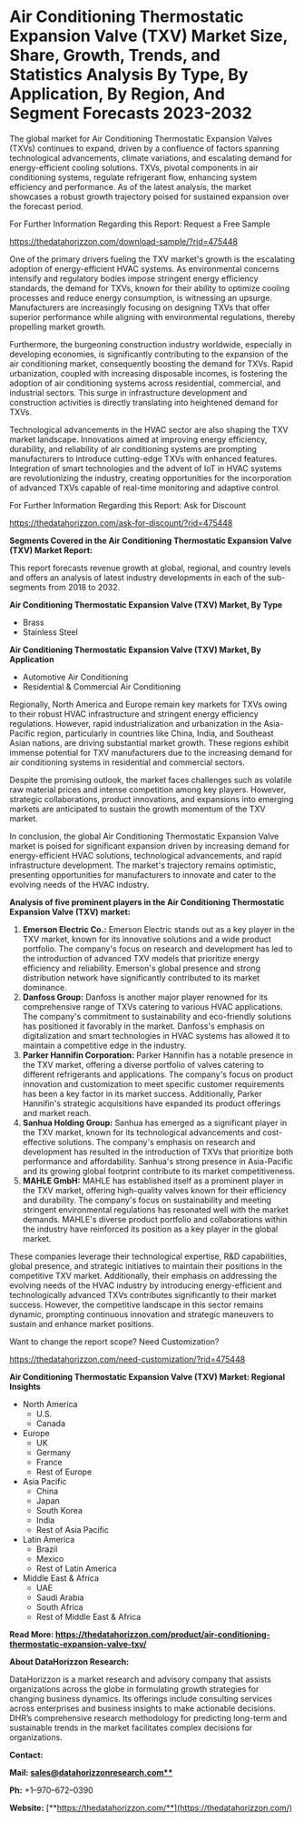 ﻿# **Air Conditioning Thermostatic Expansion Valve (TXV) Market Size, Share, Growth, Trends, and Statistics Analysis By Type, By Application, By Region, And Segment Forecasts 2023-2032**
The global market for Air Conditioning Thermostatic Expansion Valves (TXVs) continues to expand, driven by a confluence of factors spanning technological advancements, climate variations, and escalating demand for energy-efficient cooling solutions. TXVs, pivotal components in air conditioning systems, regulate refrigerant flow, enhancing system efficiency and performance. As of the latest analysis, the market showcases a robust growth trajectory poised for sustained expansion over the forecast period.

For Further Information Regarding this Report: Request a Free Sample

<https://thedatahorizzon.com/download-sample/?rid=475448>



One of the primary drivers fueling the TXV market's growth is the escalating adoption of energy-efficient HVAC systems. As environmental concerns intensify and regulatory bodies impose stringent energy efficiency standards, the demand for TXVs, known for their ability to optimize cooling processes and reduce energy consumption, is witnessing an upsurge. Manufacturers are increasingly focusing on designing TXVs that offer superior performance while aligning with environmental regulations, thereby propelling market growth.

Furthermore, the burgeoning construction industry worldwide, especially in developing economies, is significantly contributing to the expansion of the air conditioning market, consequently boosting the demand for TXVs. Rapid urbanization, coupled with increasing disposable incomes, is fostering the adoption of air conditioning systems across residential, commercial, and industrial sectors. This surge in infrastructure development and construction activities is directly translating into heightened demand for TXVs.

Technological advancements in the HVAC sector are also shaping the TXV market landscape. Innovations aimed at improving energy efficiency, durability, and reliability of air conditioning systems are prompting manufacturers to introduce cutting-edge TXVs with enhanced features. Integration of smart technologies and the advent of IoT in HVAC systems are revolutionizing the industry, creating opportunities for the incorporation of advanced TXVs capable of real-time monitoring and adaptive control.

For Further Information Regarding this Report: Ask for Discount

<https://thedatahorizzon.com/ask-for-discount/?rid=475448>

**Segments Covered in the Air Conditioning Thermostatic Expansion Valve (TXV) Market Report:**

This report forecasts revenue growth at global, regional, and country levels and offers an analysis of latest industry developments in each of the sub-segments from 2018 to 2032.

**Air Conditioning Thermostatic Expansion Valve (TXV) Market, By Type**

- Brass
- Stainless Steel

**Air Conditioning Thermostatic Expansion Valve (TXV) Market, By Application**

- Automotive Air Conditioning
- Residential & Commercial Air Conditioning

Regionally, North America and Europe remain key markets for TXVs owing to their robust HVAC infrastructure and stringent energy efficiency regulations. However, rapid industrialization and urbanization in the Asia-Pacific region, particularly in countries like China, India, and Southeast Asian nations, are driving substantial market growth. These regions exhibit immense potential for TXV manufacturers due to the increasing demand for air conditioning systems in residential and commercial sectors.

Despite the promising outlook, the market faces challenges such as volatile raw material prices and intense competition among key players. However, strategic collaborations, product innovations, and expansions into emerging markets are anticipated to sustain the growth momentum of the TXV market.

In conclusion, the global Air Conditioning Thermostatic Expansion Valve market is poised for significant expansion driven by increasing demand for energy-efficient HVAC solutions, technological advancements, and rapid infrastructure development. The market's trajectory remains optimistic, presenting opportunities for manufacturers to innovate and cater to the evolving needs of the HVAC industry.

**Analysis of five prominent players in the Air Conditioning Thermostatic Expansion Valve (TXV) market:**

1. **Emerson Electric Co.:** Emerson Electric stands out as a key player in the TXV market, known for its innovative solutions and a wide product portfolio. The company's focus on research and development has led to the introduction of advanced TXV models that prioritize energy efficiency and reliability. Emerson's global presence and strong distribution network have significantly contributed to its market dominance.
1. **Danfoss Group:** Danfoss is another major player renowned for its comprehensive range of TXVs catering to various HVAC applications. The company's commitment to sustainability and eco-friendly solutions has positioned it favorably in the market. Danfoss's emphasis on digitalization and smart technologies in HVAC systems has allowed it to maintain a competitive edge in the industry.
1. **Parker Hannifin Corporation:** Parker Hannifin has a notable presence in the TXV market, offering a diverse portfolio of valves catering to different refrigerants and applications. The company's focus on product innovation and customization to meet specific customer requirements has been a key factor in its market success. Additionally, Parker Hannifin's strategic acquisitions have expanded its product offerings and market reach.
1. **Sanhua Holding Group:** Sanhua has emerged as a significant player in the TXV market, known for its technological advancements and cost-effective solutions. The company's emphasis on research and development has resulted in the introduction of TXVs that prioritize both performance and affordability. Sanhua's strong presence in Asia-Pacific and its growing global footprint contribute to its market competitiveness.
1. **MAHLE GmbH:** MAHLE has established itself as a prominent player in the TXV market, offering high-quality valves known for their efficiency and durability. The company's focus on sustainability and meeting stringent environmental regulations has resonated well with the market demands. MAHLE's diverse product portfolio and collaborations within the industry have reinforced its position as a key player in the global market.

These companies leverage their technological expertise, R&D capabilities, global presence, and strategic initiatives to maintain their positions in the competitive TXV market. Additionally, their emphasis on addressing the evolving needs of the HVAC industry by introducing energy-efficient and technologically advanced TXVs contributes significantly to their market success. However, the competitive landscape in this sector remains dynamic, prompting continuous innovation and strategic maneuvers to sustain and enhance market positions.



Want to change the report scope? Need Customization?

<https://thedatahorizzon.com/need-customization/?rid=475448>



**Air Conditioning Thermostatic Expansion Valve (TXV) Market: Regional Insights**

- North America
  - U.S.
  - Canada
- Europe
  - UK
  - Germany
  - France
  - Rest of Europe
- Asia Pacific
  - China
  - Japan
  - South Korea
  - India
  - Rest of Asia Pacific
- Latin America
  - Brazil
  - Mexico
  - Rest of Latin America
- Middle East & Africa
  - UAE
  - Saudi Arabia
  - South Africa
  - Rest of Middle East & Africa

**Read More: https://thedatahorizzon.com/product/air-conditioning-thermostatic-expansion-valve-txv/**

**About DataHorizzon Research:**

DataHorizzon is a market research and advisory company that assists organizations across the globe in formulating growth strategies for changing business dynamics. Its offerings include consulting services across enterprises and business insights to make actionable decisions. DHR’s comprehensive research methodology for predicting long-term and sustainable trends in the market facilitates complex decisions for organizations.

**Contact:**

**Mail: [sales@datahorizzonresearch.com**](mailto:sales@datahorizzonresearch.com)**

**Ph:** +1–970–672–0390

**Website:** [**https://thedatahorizzon.com/**](https://thedatahorizzon.com/)


